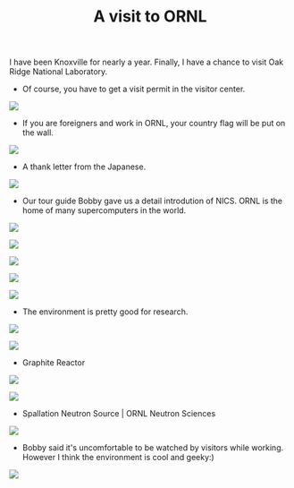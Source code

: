 ﻿---
layout: post
title: A visit to ORNL
categories: [life]
tags: [ORNL]
---


I have been Knoxville for nearly a year. Finally, I have a chance to visit Oak Ridge National Laboratory.


- Of course, you have to get a visit permit in the visitor center.

![](https://farm3.staticflickr.com/2934/14015703669_239acd382a_c.jpg)

- If you are foreigners and work in ORNL, your country flag will be put on the wall.

![](https://farm3.staticflickr.com/2935/14015704439_751e2c3224_c.jpg)

- A thank letter from the Japanese.

![](https://farm3.staticflickr.com/2932/14199088411_1e021a1598_c.jpg)

- Our tour guide Bobby gave us a detail introdution of NICS. ORNL is the home of many supercomputers in the world.

![](https://farm3.staticflickr.com/2919/14015714518_83032ee8a8_c.jpg)

![](https://farm6.staticflickr.com/5555/14222515353_e58228544f_c.jpg)

![](https://farm3.staticflickr.com/2920/14199089261_db86a285fb_c.jpg)

![](https://farm6.staticflickr.com/5508/14015747270_e20e3afe98_c.jpg)

![](https://farm3.staticflickr.com/2932/14199089341_66a09cecf2_c.jpg)

- The environment is pretty good for research.

![](https://farm3.staticflickr.com/2928/14202273254_f4004f28e7_c.jpg)

![](https://farm3.staticflickr.com/2900/14015713208_99f32bb279_c.jpg)

- Graphite Reactor

![](https://farm3.staticflickr.com/2925/14202367555_0104c26d77_c.jpg)

![](https://farm3.staticflickr.com/2913/14222513663_d5cd50a6f7_c.jpg)

- Spallation Neutron Source | ORNL Neutron Sciences

![](https://farm3.staticflickr.com/2896/14015744930_11f510a99c_c.jpg)

- Bobby said it's uncomfortable to be watched by visitors while working. However I think the environment is cool and geeky:)

![](https://farm3.staticflickr.com/2937/14222513303_f71d6537b5_c.jpg)




